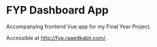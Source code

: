 # FYP Dashboard App

Accompanying frontend Vue app for my Final Year Project.

Accessible at <http://fyp.raaedkabir.com/>.
